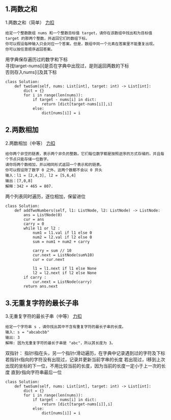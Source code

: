 ## 1.两数之和  
1.两数之和（简单）
[力扣](https://leetcode-cn.com/problems/two-sum/)  
```
给定一个整数数组 nums 和一个整数目标值 target，请你在该数组中找出和为目标值 target 的那两个整数，并返回它们的数组下标。
你可以假设每种输入只会对应一个答案。但是，数组中同一个元素在答案里不能重复出现。
你可以按任意顺序返回答案。
```
用字典保存遍历过的数字和下标  
寻找target-nums[i]是否在字典中出现过，是则返回两数的下标  
否则存入nums[i]及其下标  
```
class Solution:
    def twoSum(self, nums: List[int], target: int) -> List[int]:
        dict = {}
        for i in range(len(nums)):
            if target - nums[i] in dict:
                return [dict[target-nums[i]],i]
            else:
                dict[nums[i]] = i
```
## 2.两数相加  
2.两数相加（中等）
[力扣](https://leetcode-cn.com/problems/add-two-numbers/)  
```
给你两个非空的链表，表示两个非负的整数。它们每位数字都是按照逆序的方式存储的，并且每个节点只能存储一位数字。
请你将两个数相加，并以相同形式返回一个表示和的链表。
你可以假设除了数字 0 之外，这两个数都不会以 0 开头
输入：l1 = [2,4,3], l2 = [5,6,4]
输出：[7,0,8]
解释：342 + 465 = 807.
```
两个列表同时遍历，逐位相加，保留进位
```
class Solution:
    def addTwoNumbers(self, l1: ListNode, l2: ListNode) -> ListNode:
        ans = ListNode(0)
        cur = ans
        carry = 0
        while l1 or l2 :
            num1 = l1.val if l1 else 0
            num2 = l2.val if l2 else 0
            sum = num1 + num2 + carry

            carry = sum // 10
            cur.next = ListNode(sum%10)
            cur = cur.next

            l1 = l1.next if l1 else None
            l2 = l2.next if l2 else None
        if carry :
            cur.next = ListNode(carry)
        return ans.next
```
## 3.无重复字符的最长子串  
3.无重复字符的最长子串（中等）
[力扣](https://leetcode-cn.com/problems/longest-substring-without-repeating-characters/)  
```
给定一个字符串 s ，请你找出其中不含有重复字符的最长子串的长度。
输入: s = "abcabcbb"
输出: 3 
解释: 因为无重复字符的最长子串是 "abc"，所以其长度为 3。
```
双指针：
指针l指在头，另一个指针r滑动遍历，在字典中记录遇到过的字符及下标
若指针r指向的字符没有出现过，记录并更新当前字串的长度
若出现过，l移到上次出现的坐标的下一位，不用比较当前的长度，因为当前的长度一定小于上一次的长度
直到r指向字符串最后一位 
```
class Solution:
    def twoSum(self, nums: List[int], target: int) -> List[int]:
        dict = {}
        for i in range(len(nums)):
            if target - nums[i] in dict:
                return [dict[target-nums[i]],i]
            else:
                dict[nums[i]] = i
```

